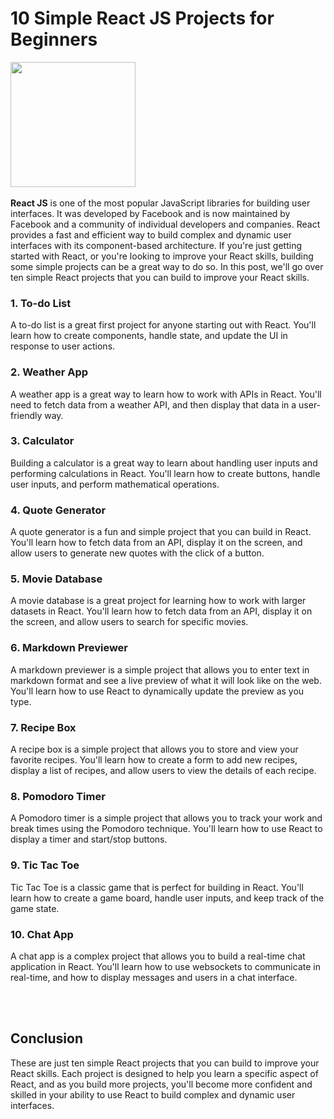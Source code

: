 # 10 Simple React JS Projects for Beginners
<img src='https://upload.wikimedia.org/wikipedia/commons/a/a7/React-icon.svg' width='200' height='200'/><br><br>
<b>React JS</b> is one of the most popular JavaScript libraries for building user interfaces. It was developed by Facebook and is now maintained by Facebook and a community of individual developers and companies. React provides a fast and efficient way to build complex and dynamic user interfaces with its component-based architecture. If you're just getting started with React, or you're looking to improve your React skills, building some simple projects can be a great way to do so. In this post, we'll go over ten simple React projects that you can build to improve your React skills.

### 1.  To-do List
A to-do list is a great first project for anyone starting out with React. You'll learn how to create components, handle state, and update the UI in response to user actions.

### 2.  Weather App

A weather app is a great way to learn how to work with APIs in React. You'll need to fetch data from a weather API, and then display that data in a user-friendly way.

### 3.  Calculator

Building a calculator is a great way to learn about handling user inputs and performing calculations in React. You'll learn how to create buttons, handle user inputs, and perform mathematical operations.

### 4.  Quote Generator

A quote generator is a fun and simple project that you can build in React. You'll learn how to fetch data from an API, display it on the screen, and allow users to generate new quotes with the click of a button.

### 5.  Movie Database

A movie database is a great project for learning how to work with larger datasets in React. You'll learn how to fetch data from an API, display it on the screen, and allow users to search for specific movies.

### 6.  Markdown Previewer

A markdown previewer is a simple project that allows you to enter text in markdown format and see a live preview of what it will look like on the web. You'll learn how to use React to dynamically update the preview as you type.

### 7.  Recipe Box

A recipe box is a simple project that allows you to store and view your favorite recipes. You'll learn how to create a form to add new recipes, display a list of recipes, and allow users to view the details of each recipe.

### 8.  Pomodoro Timer

A Pomodoro timer is a simple project that allows you to track your work and break times using the Pomodoro technique. You'll learn how to use React to display a timer and start/stop buttons.

### 9.  Tic Tac Toe

Tic Tac Toe is a classic game that is perfect for building in React. You'll learn how to create a game board, handle user inputs, and keep track of the game state.

### 10.  Chat App

A chat app is a complex project that allows you to build a real-time chat application in React. You'll learn how to use websockets to communicate in real-time, and how to display messages and users in a chat interface.

<br><br>
## Conclusion
These are just ten simple React projects that you can build to improve your React skills. Each project is designed to help you learn a specific aspect of React, and as you build more projects, you'll become more confident and skilled in your ability to use React to build complex and dynamic user interfaces.
